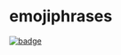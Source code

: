 # emojiphrases
[![badge](https://img.shields.io/badge/ray-wenderlich-green)](https://www.raywenderlich.com/2885892-server-side-kotlin-with-ktor)
